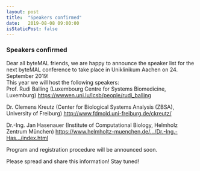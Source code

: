 ```yaml
---
layout: post
title:  "Speakers confirmed"
date:   2019-08-08 09:00:00
isStaticPost: false
---
```

### Speakers confirmed
Dear all byteMAL friends,
we are happy to announce the speaker list for the next byteMAL conference to take place in Uniklinikum Aachen on 24. September 2019!  
This year we will host the following speakers:  
Prof. Rudi Balling (Luxembourg Centre for Systems Biomedicine, Luxemburg) https://wwwen.uni.lu/lcsb/people/rudi_balling

Dr. Clemens Kreutz (Center for Biological Systems Analysis (ZBSA), University of Freiburg) http://www.fdmold.uni-freiburg.de/ckreutz/

Dr.-Ing. Jan Hasenauer (Institute of Computational Biology, Helmholz Zentrum München) https://www.helmholtz-muenchen.de/…/Dr.-Ing.-Has…/index.html

Program and registration procedure will be announced soon.

Please spread and share this information!
Stay tuned!